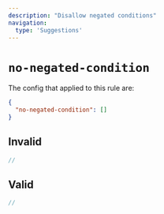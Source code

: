 ```yaml
---
description: "Disallow negated conditions"
navigation:
  type: 'Suggestions'
---
```


# `no-negated-condition`

The config that applied to this rule are:

```json
{
  "no-negated-condition": []
}
```

## Invalid

```js invalid
//
```

## Valid

```js valid
//
```
  